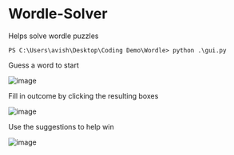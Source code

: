 # Wordle-Solver
Helps solve wordle puzzles

```
PS C:\Users\avish\Desktop\Coding Demo\Wordle> python .\gui.py
```
Guess a word to start

![image](https://user-images.githubusercontent.com/29755490/202388029-27c4b33c-74f3-4a8b-842c-af97931661a5.png)

Fill in outcome by clicking the resulting boxes

![image](https://user-images.githubusercontent.com/29755490/202388294-bf24116c-a5a8-4db9-a588-850743d75d95.png)

Use the suggestions to help win

![image](https://user-images.githubusercontent.com/29755490/202388469-70277fac-6b2d-46b7-ba7d-78f2b3d5dfbf.png)
